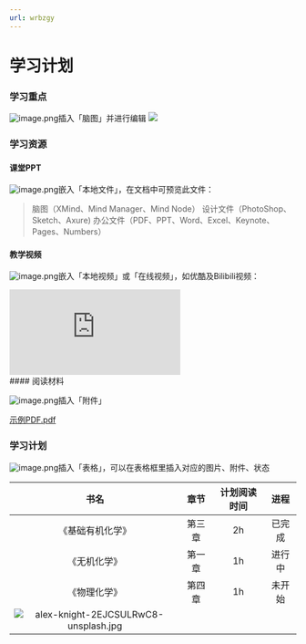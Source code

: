 ```yaml
---
url: wrbzgy
---
```


# 学习计划

<a name="GyT3e"></a>
### 学习重点

![image.png](https://cdn.nlark.com/yuque/0/2019/png/215718/1567514692551-49e3e165-3fab-4dd7-895e-4b7e9a57ec24.png#align=left&display=inline&height=25&name=image.png&originHeight=25&originWidth=25&size=1539&status=done&width=25)插入「脑图」并进行编辑
![](https://cdn.nlark.com/yuque/0/2019/png/215718/1567567603546-29ab2829-0200-4200-94a0-c2757113ac2c.png)
<a name="3undK"></a>
### 学习资源

<a name="8rOoc"></a>
#### 课堂PPT

![image.png](https://cdn.nlark.com/yuque/0/2019/png/215718/1567514692551-49e3e165-3fab-4dd7-895e-4b7e9a57ec24.png#align=left&display=inline&height=25&name=image.png&originHeight=25&originWidth=25&size=1539&status=done&width=25)嵌入「本地文件」，在文档中可预览此文件：

> 脑图（XMind、Mind Manager、Mind Node）
> 设计文件（PhotoShop、Sketch、Axure)
> 办公文件（PDF、PPT、Word、Excel、Keynote、Pages、Numbers）


<a name="yaExx"></a>
#### 教学视频

![image.png](https://cdn.nlark.com/yuque/0/2019/png/215718/1567514692551-49e3e165-3fab-4dd7-895e-4b7e9a57ec24.png#align=left&display=inline&height=25&name=image.png&originHeight=25&originWidth=25&size=1539&status=done&width=25)嵌入「本地视频」或「在线视频」，如优酷及Bilibili视频：

<iframe src="https://player.bilibili.com/player.html?aid=55895675" frameborder="no" allowfullscreen="true"></iframe>
<br />
<a name="LmSGl"></a>
#### 阅读材料

![image.png](https://cdn.nlark.com/yuque/0/2019/png/215718/1567514692551-49e3e165-3fab-4dd7-895e-4b7e9a57ec24.png#align=left&display=inline&height=25&name=image.png&originHeight=25&originWidth=25&size=1539&status=done&width=25)插入「附件」

[示例PDF.pdf](https://www.yuque.com/attachments/yuque/0/2019/pdf/105911/1570525820813-a79b3d0f-38cb-4a73-a2bb-ce8f091f2049.pdf?_lake_card=%7B%22uid%22%3A%22rc-upload-1567514495288-26%22%2C%22src%22%3A%22https%3A%2F%2Fwww.yuque.com%2Fattachments%2Fyuque%2F0%2F2019%2Fpdf%2F105911%2F1570525820813-a79b3d0f-38cb-4a73-a2bb-ce8f091f2049.pdf%22%2C%22name%22%3A%22%E7%A4%BA%E4%BE%8BPDF.pdf%22%2C%22size%22%3A16189%2C%22type%22%3A%22application%2Fpdf%22%2C%22ext%22%3A%22pdf%22%2C%22progress%22%3A%7B%22percent%22%3A0%7D%2C%22status%22%3A%22done%22%2C%22percent%22%3A0%2C%22id%22%3A%22wTSXR%22%2C%22refSrc%22%3A%22https%3A%2F%2Fwww.yuque.com%2Fattachments%2Fyuque%2F0%2F2019%2Fpdf%2F105911%2F1569247460410-d74712f0-05ce-474b-b914-d76439248860.pdf%22%2C%22card%22%3A%22file%22%7D)


<a name="s1eYj"></a>
### 学习计划
![image.png](https://cdn.nlark.com/yuque/0/2019/png/215718/1567514692551-49e3e165-3fab-4dd7-895e-4b7e9a57ec24.png#align=left&display=inline&height=25&name=image.png&originHeight=25&originWidth=25&size=1539&status=done&width=25)插入「表格」，可以在表格框里插入对应的图片、附件、状态

| **书名** | **章节** | **计划阅读时间** | **进程** |
| :---: | :---: | :---: | :---: |
| 《基础有机化学》 | 第三章 | 2h | 已完成 |
| 《无机化学》 | 第一章 | 1h | 进行中 |
| 《物理化学》 | 第四章 | 1h | 未开始 |
| ![alex-knight-2EJCSULRwC8-unsplash.jpg](https://cdn.nlark.com/yuque/0/2019/jpeg/105911/1571983625842-9d347225-731e-41e0-ab51-91a232a2db72.jpeg#align=left&display=inline&height=3264&name=alex-knight-2EJCSULRwC8-unsplash.jpg&originHeight=3264&originWidth=4896&size=1555309&status=done&width=4896) |  |  |  |


